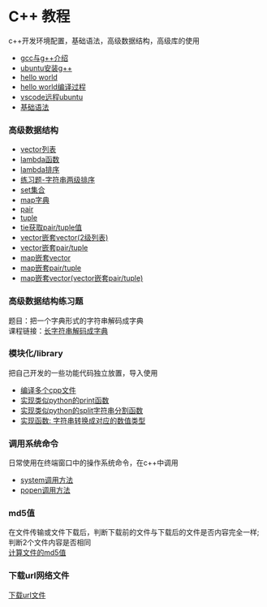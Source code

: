 # C++ 教程
c++开发环境配置，基础语法，高级数据结构，高级库的使用<br>
- [gcc与g++介绍](https://blog.csdn.net/weixin_51133173/article/details/137512919)
- [ubuntu安装g++](https://blog.csdn.net/weixin_51133173/article/details/137513103)
- [hello world](https://blog.csdn.net/weixin_51133173/article/details/137513938)
- [hello world编译过程](https://blog.csdn.net/weixin_51133173/article/details/137514491)
- [vscode远程ubuntu](https://blog.csdn.net/weixin_51133173/article/details/137515827)
- [基础语法](https://blog.csdn.net/weixin_51133173/article/details/137522104)

### 高级数据结构
- [vector列表](https://blog.csdn.net/weixin_51133173/article/details/137522994)
- [lambda函数](https://blog.csdn.net/weixin_51133173/article/details/137524038)
- [lambda排序](https://blog.csdn.net/weixin_51133173/article/details/137524586)
- [练习题-字符串两级排序](https://blog.csdn.net/weixin_51133173/article/details/137524757)
- [set集合](https://blog.csdn.net/weixin_51133173/article/details/137525490)
- [map字典](https://blog.csdn.net/weixin_51133173/article/details/137525884)
- [pair](https://blog.csdn.net/weixin_51133173/article/details/137526145)
- [tuple](https://blog.csdn.net/weixin_51133173/article/details/137526197)
- [tie获取pair/tuple值](https://blog.csdn.net/weixin_51133173/article/details/137526334)
- [vector嵌套vector(2级列表)](https://blog.csdn.net/weixin_51133173/article/details/137526646)
- [vector嵌套pair/tuple](https://blog.csdn.net/weixin_51133173/article/details/137528921)
- [map嵌套vector](https://blog.csdn.net/weixin_51133173/article/details/137528984)
- [map嵌套pair/tuple](https://blog.csdn.net/weixin_51133173/article/details/137529014)
- [map嵌套vector(vector嵌套pair/tuple)](https://blog.csdn.net/weixin_51133173/article/details/137529060)

### 高级数据结构练习题
题目：把一个字典形式的字符串解码成字典<br>
课程链接：[长字符串解码成字典](https://blog.csdn.net/weixin_51133173/article/details/137529209)

### 模块化/library
把自己开发的一些功能代码独立放置，导入使用<br>
- [编译多个cpp文件](https://blog.csdn.net/weixin_51133173/article/details/137544733)
- [实现类似python的print函数](https://blog.csdn.net/weixin_51133173/article/details/137554140)
- [实现类似python的split字符串分割函数](https://blog.csdn.net/weixin_51133173/article/details/137555685)
- [实现函数: 字符串转换成对应的数值类型](https://blog.csdn.net/weixin_51133173/article/details/137556374)

### 调用系统命令
日常使用在终端窗口中的操作系统命令，在c++中调用
- [system调用方法](https://blog.csdn.net/weixin_51133173/article/details/137557166)
- [popen调用方法](https://blog.csdn.net/weixin_51133173/article/details/137557436)

### md5值
在文件传输或文件下载后，判断下载前的文件与下载后的文件是否内容完全一样;<br>
判断2个文件内容是否相同<br>
[计算文件的md5值](https://blog.csdn.net/weixin_51133173/article/details/137558487)

### 下载url网络文件
[下载url文件](https://blog.csdn.net/weixin_51133173/article/details/137559356)

